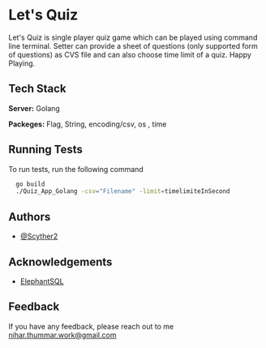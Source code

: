 
# Let's Quiz

Let's Quiz is single player quiz game which can be played using command line terminal. Setter can provide a sheet of questions (only supported form of questions) as CVS file and can also choose time limit of a quiz. Happy Playing.





## Tech Stack

**Server:** Golang

**Packeges:** Flag, String, encoding/csv, os , time








## Running Tests

To run tests, run the following command

```bash
  go build
  ./Quiz_App_Golang -csv="Filename" -limit=timelimiteInSecond
```


## Authors

- [@Scyther2](https://www.github.com/Scyther2)


## Acknowledgements

 - [ElephantSQL](https://www.elephantsql.com/)
 

## Feedback

If you have any feedback, please reach out to me nihar.thummar.work@gmail.com

